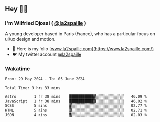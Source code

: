 ## Hey 👋🏾
### I'm Wilfried Djossi ( <a href="https://twitter.com/la2spaille/" target="_blank">@la2spaille</a> )
A young developer based in Paris (France), who has a particular focus on ui/ux design and motion.

- 🎨 Here is my folio [www.la2spaille.com](https://www.la2spaille.com/)
- 🐦 My twitter account [@la2spaille](https://twitter.com/la2spaille/)

### Wakatime
<!--START_SECTION:waka-->

```txt
From: 29 May 2024 - To: 05 June 2024

Total Time: 3 hrs 33 mins

Astro        1 hr 38 mins    ███████████▓░░░░░░░░░░░░░   46.09 %
JavaScript   1 hr 38 mins    ███████████▓░░░░░░░░░░░░░   46.02 %
SCSS         5 mins          ▓░░░░░░░░░░░░░░░░░░░░░░░░   02.77 %
HTML         5 mins          ▓░░░░░░░░░░░░░░░░░░░░░░░░   02.71 %
JSON         4 mins          ▓░░░░░░░░░░░░░░░░░░░░░░░░   02.03 %
```

<!--END_SECTION:waka-->
<!--
**la2spaille/la2spaille** is a ✨ _special_ ✨ repository because its `README.md` (this file) appears on your GitHub profile.

Here are some ideas to get you started:

- 🔭 I’m currently working on ...
- 🌱 I’m currently learning ...
- 👯 I’m looking to collaborate on ...
- 🤔 I’m looking for help with ...
- 💬 Ask me about ...
- 📫 How to reach me: ...
- 😄 Pronouns: ...
- ⚡ Fun fact: ...
-->
